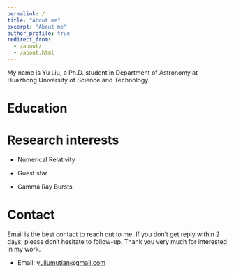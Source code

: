 ```yaml
---
permalink: /
title: "About me"
excerpt: "About me"
author_profile: true
redirect_from: 
  - /about/
  - /about.html
---
```


My name is Yu Liu, a Ph.D. student in Department of Astronomy at Huazhong University of Science and Technology. 

# Education

# Research interests

* Numerical Relativity

* Guest star

* Gamma Ray Bursts


# Contact

Email is the best contact to reach out to me. If you don’t get reply within 2 days, please don‘t hesitate to follow-up. Thank you very much for interested in my work.

* Email: yuliumutian@gmail.com